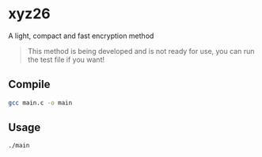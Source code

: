 # xyz26
A light, compact and fast encryption method

> This method is being developed and is not ready for use, you can run the test file if you want!

## Compile
```bash
gcc main.c -o main
```

## Usage
```bash
./main
```